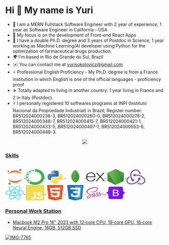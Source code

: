 Hi 👋 My name is Yuri
==========================

* 🧠 I am a MERN Fullstack Software Engineer with 2 year of experience, 1 year as Software Engineer in California - USA
* 🙅 My focus is on the development of Front-end React Apps
* 🚀 I have a double Ph.D. degree and 3 years of Postdoc in Science, 1 year working as Machine Learning/AI developer using Python for the optimization of farmaceutical drugs production.
* 🌍 I'm based in Rio de Grande do Sul, Brazil
* ✉️ You can contact me at yurisokolovicz@gmail.com
* ⭐ Professional English Proficiency - My Ph.D. degree is from a France institution in which English is one of the official languages - proficiency proof
* ✈️ Totally adapted to living in another country: 1 year living in France and 2 in Italy (Postdoc).
* ⚡ I personally registered 10 softwares programs at INPI (Instituto Nacional da Propriedade Industrial) in Brazil; Register number: BR512024000238-3, BR512024000260-0, BR512024000278-2, BR512024000348-7, BR512024000415-7, BR512024000421-1, BR512024000433-5, BR512024000497-1, BR512024000553-6, BR512024000448-3.


<div align="center">
  <a href="https://github.com/yurisokolovicz">
  <img height="180em" src="https://github-readme-stats.vercel.app/api/top-langs/?username=yurisokolovicz&layout=compact&langs_count=7&theme=dracula"/>
</div>

### Skills
  
<div style="display: inline_block"><br>
  <img align="center" alt="Yuri-jupyter" height="50" width="60" src="https://raw.githubusercontent.com/devicons/devicon/master/icons/jupyter/jupyter-original.svg">
  <img align="center" alt="Yuri-anaconda" height="50" width="60" src="https://raw.githubusercontent.com/devicons/devicon/master/icons/anaconda/anaconda-original.svg">
  <img align="center" alt="Yuri-python" height="50" width="60" src="https://raw.githubusercontent.com/devicons/devicon/master/icons/python/python-original.svg">
  <img align="center" alt="Yuri-mongoDB" height="50" width="60" src="https://raw.githubusercontent.com/devicons/devicon/master/icons/mongodb/mongodb-original.svg">
  <img align="center" alt="Yuri-express" height="50" width="60" src="https://raw.githubusercontent.com/devicons/devicon/master/icons/express/express-original.svg">
  <img align="center" alt="Yuri-node" height="50" width="60" src="https://raw.githubusercontent.com/devicons/devicon/master/icons/nodejs/nodejs-original.svg">
  <img align="center" alt="Yuri-redux" height="50" width="60" src="https://raw.githubusercontent.com/devicons/devicon/master/icons/redux/redux-original.svg">
  <img align="center" alt="Yuri-react" height="50" width="60" src="https://raw.githubusercontent.com/devicons/devicon/master/icons/react/react-original.svg">
  <img align="center" alt="Yuri-Js" height="50" width="60" src="https://raw.githubusercontent.com/devicons/devicon/master/icons/javascript/javascript-plain.svg">
  <img align="center" alt="Yuri-HTML" height="50" width="60" src="https://raw.githubusercontent.com/devicons/devicon/master/icons/html5/html5-original.svg">
  <img align="center" alt="Yuri-CSS" height="50" width="60" src="https://raw.githubusercontent.com/devicons/devicon/master/icons/css3/css3-original.svg">
  <img align="center" alt="Yuri-sass" height="50" width="60" src="https://raw.githubusercontent.com/devicons/devicon/master/icons/sass/sass-original.svg">
  <img align="center" alt="Rafa-bootstrap" height="50" width="60" src="https://raw.githubusercontent.com/devicons/devicon/master/icons/bootstrap/bootstrap-original.svg">
</div>
  
  ### Personal Work Station
  * Macbook M2 Pro 16" 2023 with 12‑core CPU, 19‑core GPU, 16‑core Neural Engine, 16GB, 512GB SSD
  
![IMG-7765](https://github.com/yurisokolovicz/yurisokolovicz/assets/121908988/9ba4e519-a523-47fd-b601-6bc731a53c01)




